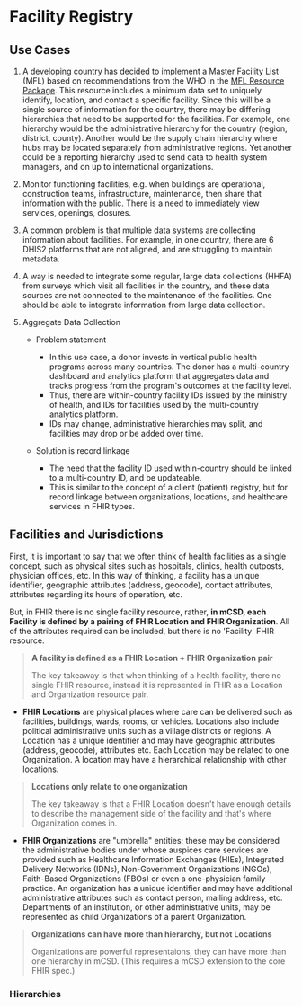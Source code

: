 # Facility Registry

## Use Cases

1. A developing country has decided to implement a Master Facility List 
(MFL) based on recommendations from the WHO in the [MFL Resource 
Package](https://www.who.int/healthinfo/country_monitoring_evaluation/mfl/en/). 
This resource includes a minimum data set to uniquely identify, location,
and contact a specific facility. Since this will be a single source of 
information for the country, there may be differing hierarchies that 
need to be supported for the facilities. For example, one hierarchy would
be the administrative hierarchy for the country (region, district, 
county). Another would be the supply chain hierarchy where hubs may be 
located separately from administrative regions. Yet another could be a 
reporting hierarchy used to send data to health system managers, and on 
up to international organizations.

2. Monitor functioning facilities, e.g. when buildings are operational, 
construction teams, infrastructure, maintenance, then share that 
information with the public. There is a need to immediately view services,
openings, closures.

3. A common problem is that multiple data systems are collecting 
information about facilities. For example, in one country, there are 
6 DHIS2 platforms that are not aligned, and are struggling to maintain 
metadata.

4. A way is needed to integrate some regular, large data collections 
(HHFA) from surveys which visit all facilities in the country, and these 
data sources are not connected to the maintenance of the facilities. One 
should be able to integrate information from large data collection.

5. Aggregate Data Collection
    * Problem statement
        * In this use case, a donor invests in vertical public health 
        programs across many countries. The donor has a multi-country 
        dashboard and analytics platform that aggregates data and tracks 
        progress from the program's outcomes at the facility level.
        * Thus, there are within-country facility IDs issued by the 
        ministry of health, and IDs for facilities used by the 
        multi-country analytics platform.
        * IDs may change, administrative hierarchies may split, and 
        facilities may drop or be added over time.

    * Solution is record linkage
        * The need that the facility ID used within-country should be 
        linked to a multi-country ID, and be updateable.
        * This is similar to the concept of a client (patient) registry, 
        but for record linkage between organizations, locations, and 
        healthcare services in FHIR types.

## Facilities and Jurisdictions

First, it is important to say that we often think of health facilities 
as a single concept, such as physical sites such as hospitals, clinics, 
health outposts, physician offices, etc. In this way of thinking, a 
facility has a unique identifier, geographic attributes (address, geocode),
contact attributes, attributes regarding its hours of operation, etc. 

But, in FHIR there is no single facility resource, rather, **in mCSD, each 
Facility is defined by a pairing of FHIR Location and FHIR Organization**. 
All of the attributes required can be included, but there is no 'Facility' 
FHIR resource.

> **A facility is defined as a FHIR Location + FHIR Organization pair**
>
> The key takeaway is that when thinking of a health facility, there no 
> single FHIR resource, instead it is represented in FHIR as a Location and 
> Organization resource pair. 

* **FHIR Locations** are physical places where care can be delivered such 
as facilities, buildings, wards, rooms, or vehicles. Locations also include
political administrative units such as a village districts or regions. A 
Location has a unique identifier and may have geographic attributes 
(address, geocode), attributes etc. Each Location may be related to one 
Organization. A location may have a hierarchical relationship with other 
locations.

> **Locations only relate to one organization**
> 
> The key takeaway is that a FHIR Location doesn't have enough details to 
> describe the management side of the facility and that's where 
> Organization comes in.

* **FHIR Organizations** are "umbrella" entities; these may be considered 
the administrative bodies under whose auspices care services are provided 
such as Healthcare Information Exchanges (HIEs), Integrated Delivery 
Networks (IDNs), Non-Government Organizations (NGOs), Faith-Based 
Organizations (FBOs) or even a one-physician family practice. An 
organization has a unique identifier and may have additional administrative
attributes such as contact person, mailing address, etc. Departments of an
institution, or other administrative units, may be represented as child 
Organizations of a parent Organization.

> **Organizations can have more than hierarchy, but not Locations**
> 
> Organizations are powerful representaions, they can have more than one 
> hierarchy in mCSD. (This requires a mCSD extension to the core FHIR spec.)

### Hierarchies


